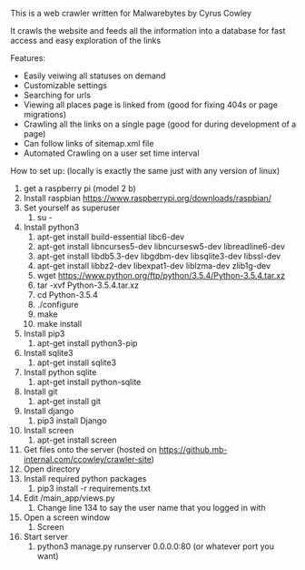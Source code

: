 This is a web crawler written for Malwarebytes by Cyrus Cowley

It crawls the website and feeds all the information into a database for fast access and easy exploration of the links

Features:
* Easily veiwing all statuses on demand
* Customizable settings
* Searching for urls
* Viewing all places page is linked from (good for fixing 404s or page migrations)
* Crawling all the links on a single page (good for during development of a page) 
* Can follow links of sitemap.xml file
* Automated Crawling on a user set time interval



How to set up: (locally is exactly the same just with any version of linux)
1. get a raspberry pi (model 2 b)
2. Install raspbian https://www.raspberrypi.org/downloads/raspbian/
3. Set yourself as superuser
   1. su -
1. Install python3
   1. apt-get install build-essential libc6-dev
   2. apt-get install libncurses5-dev libncursesw5-dev libreadline6-dev
   3. apt-get install libdb5.3-dev libgdbm-dev libsqlite3-dev libssl-dev
   4. apt-get install libbz2-dev libexpat1-dev liblzma-dev zlib1g-dev
   5. wget https://www.python.org/ftp/python/3.5.4/Python-3.5.4.tar.xz
   6. tar -xvf Python-3.5.4.tar.xz
   7. cd Python-3.5.4
   8. ./configure
   9. make
   10. make install
1. Install pip3
   1. apt-get install python3-pip
1. Install sqlite3
   1. apt-get install sqlite3
1. Install python sqlite
   1. apt-get install python-sqlite
1. Install git
   1. apt-get install git
1. Install django
   1. pip3 install Django
1. Install screen
   1. apt-get install screen 
1. Get files onto the server (hosted on https://github.mb-internal.com/ccowley/crawler-site)
2. Open directory
3. Install required python packages
   1. pip3 install -r requirements.txt
1. Edit /main_app/views.py
   1. Change line 134 to say the user name that you logged in with
1. Open a screen window
   1. Screen
1. Start server
   1. python3 manage.py runserver 0.0.0.0:80 (or whatever port you want)
